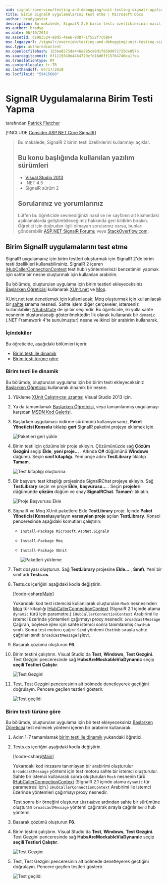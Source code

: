```yaml
---
uid: signalr/overview/testing-and-debugging/unit-testing-signalr-applications
title: Birim SignalR uygulamalarını test etme | Microsoft Docs
author: bradygaster
description: Bu makalede, SignalR 2.0 birim testi özelliklerinin nasıl kullanılacağını açıklar.
ms.author: bradyg
ms.date: 06/10/2014
ms.assetid: d1983524-e0d5-4ee6-9d87-1f552f7cb964
msc.legacyurl: /signalr/overview/testing-and-debugging/unit-testing-signalr-applications
msc.type: authoredcontent
ms.openlocfilehash: 1556e8275da446e285c88d1f850d072725de057b
ms.sourcegitcommit: 0f1119340e4464720cfd16d0ff15764746ea1fea
ms.translationtype: MT
ms.contentlocale: tr-TR
ms.lasthandoff: 04/17/2019
ms.locfileid: "59415680"
---
```

# <a name="unit-testing-signalr-applications"></a>SignalR Uygulamalarına Birim Testi Yapma

tarafından [Patrick Fletcher](https://github.com/pfletcher)

[!INCLUDE [Consider ASP.NET Core SignalR](~/includes/signalr/signalr-version-disambiguation.md)]

> Bu makalede, SignalR 2 birim testi özelliklerini kullanmayı açıklar.
>
> ## <a name="software-versions-used-in-this-topic"></a>Bu konu başlığında kullanılan yazılım sürümleri
>
>
> - [Visual Studio 2013](https://my.visualstudio.com/Downloads?q=visual%20studio%202013)
> - .NET 4.5
> - SignalR sürüm 2
>
>
>
> ## <a name="questions-and-comments"></a>Sorularınız ve yorumlarınız
>
> Lütfen bu öğreticide sevmediğinizi nasıl ve ne sayfanın alt kısmındaki açıklamalarda geliştirebileceğimiz hakkında geri bildirim bırakın. Öğretici için doğrudan ilgili olmayan sorularınız varsa, bunları gönderebilir [ASP.NET SignalR Forumu](https://forums.asp.net/1254.aspx/1?ASP+NET+SignalR) veya [StackOverflow.com](http://stackoverflow.com/).


<a id="unit"></a>
## <a name="unit-testing-signalr-applications"></a>Birim SignalR uygulamalarını test etme

SignalR uygulamanız için birim testleri oluşturmak için SignalR 2'de birim testi özellikleri kullanabilirsiniz. SignalR 2 içeren [IHubCallerConnectionContext](https://msdn.microsoft.com/library/microsoft.aspnet.signalr.hubs.ihubcallerconnectioncontext(v=vs.118).aspx) test hub'ı yöntemlerinizi benzetimini yapmak için sahte bir nesne oluşturmak için kullanılan arabirim.

Bu bölümde, oluşturulan uygulama için birim testleri ekleyeceksiniz [Başlarken Öğreticisi](../getting-started/tutorial-getting-started-with-signalr.md) kullanarak [XUnit.net](https://github.com/xunit/xunit) ve [Moq](https://github.com/Moq/moq4).

XUnit.net test denetlemek için kullanılacak; Moq oluşturmak için kullanılacak bir [sahte](http://en.wikipedia.org/wiki/Mock_object) sınama nesnesi. Sahte işlem diğer çerçeveler, isterseniz kullanılabilir; [NSubstitute](http://nsubstitute.github.io/) de iyi bir seçimdir. Bu öğreticide, iki yolla sahte nesnenin oluşturulacağı gösterilmektedir: İlk olarak kullanarak bir `dynamic` (.NET Framework 4'te sunulmuştur) nesne ve ikinci bir arabirim kullanarak.

### <a name="contents"></a>İçindekiler

Bu öğreticide, aşağıdaki bölümleri içerir.

- [Birim testi ile dinamik](#dynamic)
- [Birim testi türüne göre](#type)

<a id="dynamic"></a>
### <a name="unit-testing-with-dynamic"></a>Birim testi ile dinamik

Bu bölümde, oluşturulan uygulama için bir birim testi ekleyeceksiniz [Başlarken Öğreticisi](../getting-started/tutorial-getting-started-with-signalr.md) kullanarak dinamik bir nesne.

1. Yükleme [XUnit Çalıştırıcısı uzantısı](https://visualstudiogallery.msdn.microsoft.com/463c5987-f82b-46c8-a97e-b1cde42b9099) Visual Studio 2013 için.
2. Ya da tamamlamak [Başlarken Öğreticisi](../getting-started/tutorial-getting-started-with-signalr.md), veya tamamlanmış uygulamayı karşıdan [MSDN Kod Galerisi](https://code.msdn.microsoft.com/SignalR-Getting-Started-b9d18aa9).
3. Başlarken uygulaması indirme sürümünü kullanıyorsanız, **Paket Yöneticisi Konsolu** tıklatıp **geri** SignalR paketini projeye eklemek için.

    ![Paketleri geri yükle](unit-testing-signalr-applications/_static/image1.png)
4. Birim testi için çözüme bir proje ekleyin. Çözümünüzde sağ **Çözüm Gezgini** seçip **Ekle**, **yeni proje...** . Altında **C#** düğümünü **Windows** düğümü. Seçin **sınıf kitaplığı**. Yeni proje adını **TestLibrary** tıklatıp **Tamam**.

    ![Test kitaplığı oluşturma](unit-testing-signalr-applications/_static/image2.png)
5. Bir başvuru test kitaplığı projesinde SignalRChat projeye ekleyin. Sağ **TestLibrary** seçin ve proje **Ekle**, **başvurusu...** . Seçin **projeleri** düğümünde **çözüm** düğüm ve onay **SignalRChat**. **Tamam**'ı tıklatın.

    ![Proje Başvurusu Ekle](unit-testing-signalr-applications/_static/image3.png)
6. SignalR ve Moq XUnit paketlere Ekle **TestLibrary** proje. İçinde **Paket Yöneticisi Konsolu**ayarlayın **varsayılan proje** açılan **TestLibrary**. Konsol penceresinde aşağıdaki komutları çalıştırın:

   - `Install-Package Microsoft.AspNet.SignalR`
   - `Install-Package Moq`
   - `Install-Package XUnit`

     ![Paketleri yükleme](unit-testing-signalr-applications/_static/image4.png)
7. Test dosyası oluşturun. Sağ **TestLibrary** projesine **Ekle...** , **Sınıfı**. Yeni bir sınıf adı **Tests.cs**.
8. Tests.cs içeriğini aşağıdaki kodla değiştirin.

    [!code-csharp[Main](unit-testing-signalr-applications/samples/sample1.cs)]

    Yukarıdaki kod test istemcisi kullanılarak oluşturulan `Mock` nesnesinden [Moq](https://github.com/Moq/moq4) tür kitaplığı [IHubCallerConnectionContext](https://msdn.microsoft.com/library/microsoft.aspnet.signalr.hubs.ihubcallerconnectioncontext(v=vs.118).aspx) (SignalR 2.1 içinde atama `dynamic` türü için parametre.) `IHubCallerConnectionContext` Arabirimi ile istemci üzerinde yöntemleri çağırmayı proxy nesnedir. `broadcastMessage` Çağıran, böylece işlev için sahte istemci sonra tanımlanmış `ChatHub` sınıfı. Sonra test motoru çağırır `Send` yöntemi `ChatHub` sırayla sahte çağrıları sınıfı `broadcastMessage` işlevi.
9. Basarak çözümü oluşturun **F6**.
10. Birim testini çalıştırın. Visual Studio'da **Test**, **Windows**, **Test Gezgini**. Test Gezgini penceresinde sağ **HubsAreMockableViaDynamic** seçip **seçili Testleri Çalıştır**.

    ![Test Gezgini](unit-testing-signalr-applications/_static/image5.png)
11. Test, Test Gezgini penceresinin alt bölmede denetleyerek geçtiğini doğrulayın. Pencere geçilen testleri gösterir.

    ![Test geçildi](unit-testing-signalr-applications/_static/image6.png)

<a id="type"></a>
### <a name="unit-testing-by-type"></a>Birim testi türüne göre

Bu bölümde, oluşturulan uygulama için bir test ekleyeceksiniz [Başlarken Öğreticisi](../getting-started/tutorial-getting-started-with-signalr.md) test edilecek yöntemi içeren bir arabirim kullanarak.

1. Adım 1-7 tamamlamak [birim testi ile dinamik](#dynamic) yukarıdaki öğretici.
2. Tests.cs içeriğini aşağıdaki kodla değiştirin.

    [!code-csharp[Main](unit-testing-signalr-applications/samples/sample2.cs)]

    Yukarıdaki kod imzasını tanımlayan bir arabirimi oluşturulur `broadcastMessage` yöntemi için test motoru sahte bir istemci oluşturulur. Sahte bir istemci kullanarak sonra oluşturulan `Mock` nesnenin türü [IHubCallerConnectionContext](https://msdn.microsoft.com/library/microsoft.aspnet.signalr.hubs.ihubcallerconnectioncontext(v=vs.118).aspx) (SignalR 2.1 içinde atama `dynamic` tür parametresi için.) `IHubCallerConnectionContext` Arabirimi ile istemci üzerinde yöntemleri çağırmayı proxy nesnedir.

    Test sonra bir örneğini oluşturur `ChatHub`ve ardından sahte bir sürümüne oluşturan `broadcastMessage` yöntemi çağırarak sırayla çağrılır `Send` hub yöntemi.
3. Basarak çözümü oluşturun **F6**.
4. Birim testini çalıştırın. Visual Studio'da **Test**, **Windows**, **Test Gezgini**. Test Gezgini penceresinde sağ **HubsAreMockableViaDynamic** seçip **seçili Testleri Çalıştır**.

    ![Test Gezgini](unit-testing-signalr-applications/_static/image7.png)
5. Test, Test Gezgini penceresinin alt bölmede denetleyerek geçtiğini doğrulayın. Pencere geçilen testleri gösterir.

    ![Test geçildi](unit-testing-signalr-applications/_static/image8.png)
